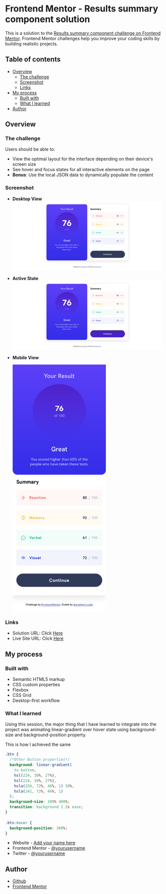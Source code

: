 # Frontend Mentor - Results summary component solution

This is a solution to the [Results summary component challenge on Frontend Mentor](https://www.frontendmentor.io/challenges/results-summary-component-CE_K6s0maV). Frontend Mentor challenges help you improve your coding skills by building realistic projects.

## Table of contents

- [Overview](#overview)
  - [The challenge](#the-challenge)
  - [Screenshot](#screenshot)
  - [Links](#links)
- [My process](#my-process)
  - [Built with](#built-with)
  - [What I learned](#what-i-learned)
- [Author](#author)

## Overview

### The challenge

Users should be able to:

- View the optimal layout for the interface depending on their device's screen size
- See hover and focus states for all interactive elements on the page
- **Bonus**: Use the local JSON data to dynamically populate the content

### Screenshot

- <b>Desktop View</b>
  ![Desktop  image](./screenshots/desktop-view.png)
- <b>Active State</b>
  ![Desktop Active image](./screenshots/desktop-view-active.png)
- <b>Mobile View</b>

    <img src="./screenshots/mobile-view.png" width=300>

### Links

- Solution URL: Click [Here](https://github.com/sreehariv-code/result-summary-component)
- Live Site URL: Click <a href="https://sreehariv-code.github.io/result-summary-component/">Here</a>

## My process

### Built with

- Semantic HTML5 markup
- CSS custom properties
- Flexbox
- CSS Grid
- Desktop-first workflow

### What I learned

Using this session, the major thing that I have learned to integrate into the project was animating linear-gradient over hover state using background-size and background-position property.

This is how I achieved the same

```css
.btn {
  /*Other Button properties*/
  background: linear-gradient(
    to bottom,
    hsl(224, 30%, 27%),
    hsl(224, 30%, 27%),
    hsla(256, 72%, 46%, 1) 50%,
    hsla(241, 72%, 46%, 1)
  );
  background-size: 100% 400%;
  transition: background 1.3s ease;
}

.btn:hover {
  background-position: 300%;
}
```

- Website - [Add your name here](https://www.your-site.com)
- Frontend Mentor - [@yourusername](https://www.frontendmentor.io/profile/yourusername)
- Twitter - [@yourusername](https://www.twitter.com/yourusername)

## Author

- [Github](https://github.com/sreehariv-code)
- [Frontend Mentor](https://www.frontendmentor.io/profile/sreehariv-code)
